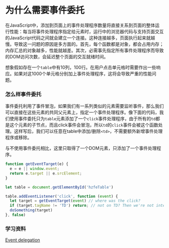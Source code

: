 # 为什么需要事件委托

在JavaScript中，添加到页面上的事件处理程序数量将直接关系到页面的整体运行性能：每当将事件处理程序指定给元素时，运行中的浏览器代码与支持页面交互的JavaScript代码之间就会建立一个连接。这种连接越多，页面执行起来就越慢。导致这一问题的原因是多方面的。首先，每个函数都是对象，都会占用内存；内存汇总的对象越多，性能就越差。其次，必需事先指定所有事件处理程序而导致的DOM访问次数，会延迟整个页面的交互就绪时间。

想象假如存在一个`table`中有10列，100行。在用户点击单元格时需要作出一些响应。如果对这1000个单元格分别加上事件处理程序，这将会导致严重的性能问题。

### 怎么样事件委托

事件委托利用了事件冒泡，如果我们有一系列类似的元素需要监听事件，那么我们可以直接在这些元素的共同父元素上，指定一个事件处理程序。像下面的代码，我们使用事件委托只为`table`元素添加了一个`click`事件处理程序，由于所有的`td`都是这个元素的子节点，而且click事件会冒泡，所以`td`的`click`事件会被这个函数处理。这样写后，我们可以任意在table中添加/删除`<td>`，不需要额外新增事件处理程序或移除。

与不使用事件委托相比，这里只取得了一个DOM元素，只添加了一个事件处理程序。

```javascript
function getEventTarget(e) {
  e = e || window.event;
  return e.target || e.srcElement;
}

let table = document.getElementById('hzfeTable')

table.addEventListener('click', function (event) {
  let target = getEventTarget(event) // where was the click?
  if (target.tagName != 'TD') return; // not on TD? Then we're not interested
  doSomething(target)
}, false)
```

### 学习资料
[Event delegation](https://javascript.info/event-delegation)